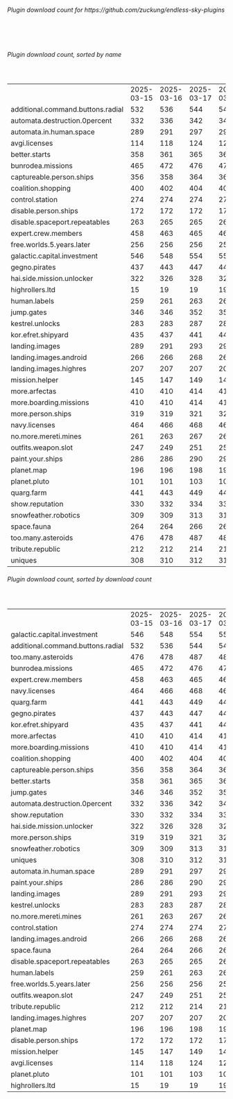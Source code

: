 <h6>Plugin download count for https://github.com/zuckung/endless-sky-plugins</h6><br>
<br>
<h6>Plugin download count, sorted by name</h6><sub><sup><br>
<table>
	<tr>
		<td></td>
		<td>2025-03-15</td>
		<td>2025-03-16</td>
		<td>2025-03-17</td>
		<td>2025-03-18</td>
		<td>2025-03-19</td>
		<td>2025-03-20</td>
		<td>2025-03-21</td>
		<td>today +</td>
	</tr>
	<tr>
		<td>additional.command.buttons.radial</td>
		<td>532</td>
		<td>536</td>
		<td>544</td>
		<td>547</td>
		<td>551</td>
		<td>556</td>
		<td>559</td>
		<td>+ 3</td>
	</tr>
	<tr>
		<td>automata.destruction.0percent</td>
		<td>332</td>
		<td>336</td>
		<td>342</td>
		<td>342</td>
		<td>347</td>
		<td>348</td>
		<td>351</td>
		<td>+ 3</td>
	</tr>
	<tr>
		<td>automata.in.human.space</td>
		<td>289</td>
		<td>291</td>
		<td>297</td>
		<td>297</td>
		<td>297</td>
		<td>298</td>
		<td>298</td>
		<td></td>
	</tr>
	<tr>
		<td>avgi.licenses</td>
		<td>114</td>
		<td>118</td>
		<td>124</td>
		<td>126</td>
		<td>126</td>
		<td>127</td>
		<td>128</td>
		<td>+ 1</td>
	</tr>
	<tr>
		<td>better.starts</td>
		<td>358</td>
		<td>361</td>
		<td>365</td>
		<td>365</td>
		<td>365</td>
		<td>366</td>
		<td>366</td>
		<td></td>
	</tr>
	<tr>
		<td>bunrodea.missions</td>
		<td>465</td>
		<td>472</td>
		<td>476</td>
		<td>476</td>
		<td>476</td>
		<td>479</td>
		<td>482</td>
		<td>+ 3</td>
	</tr>
	<tr>
		<td>captureable.person.ships</td>
		<td>356</td>
		<td>358</td>
		<td>364</td>
		<td>364</td>
		<td>364</td>
		<td>367</td>
		<td>367</td>
		<td></td>
	</tr>
	<tr>
		<td>coalition.shopping</td>
		<td>400</td>
		<td>402</td>
		<td>404</td>
		<td>404</td>
		<td>404</td>
		<td>407</td>
		<td>407</td>
		<td></td>
	</tr>
	<tr>
		<td>control.station</td>
		<td>274</td>
		<td>274</td>
		<td>274</td>
		<td>274</td>
		<td>274</td>
		<td>275</td>
		<td>275</td>
		<td></td>
	</tr>
	<tr>
		<td>disable.person.ships</td>
		<td>172</td>
		<td>172</td>
		<td>172</td>
		<td>172</td>
		<td>172</td>
		<td>173</td>
		<td>173</td>
		<td></td>
	</tr>
	<tr>
		<td>disable.spaceport.repeatables</td>
		<td>263</td>
		<td>265</td>
		<td>265</td>
		<td>265</td>
		<td>265</td>
		<td>266</td>
		<td>266</td>
		<td></td>
	</tr>
	<tr>
		<td>expert.crew.members</td>
		<td>458</td>
		<td>463</td>
		<td>465</td>
		<td>465</td>
		<td>467</td>
		<td>470</td>
		<td>471</td>
		<td>+ 1</td>
	</tr>
	<tr>
		<td>free.worlds.5.years.later</td>
		<td>256</td>
		<td>256</td>
		<td>256</td>
		<td>256</td>
		<td>256</td>
		<td>257</td>
		<td>257</td>
		<td></td>
	</tr>
	<tr>
		<td>galactic.capital.investment</td>
		<td>546</td>
		<td>548</td>
		<td>554</td>
		<td>558</td>
		<td>562</td>
		<td>563</td>
		<td>566</td>
		<td>+ 3</td>
	</tr>
	<tr>
		<td>gegno.pirates</td>
		<td>437</td>
		<td>443</td>
		<td>447</td>
		<td>447</td>
		<td>449</td>
		<td>450</td>
		<td>452</td>
		<td>+ 2</td>
	</tr>
	<tr>
		<td>hai.side.mission.unlocker</td>
		<td>322</td>
		<td>326</td>
		<td>328</td>
		<td>328</td>
		<td>328</td>
		<td>329</td>
		<td>329</td>
		<td></td>
	</tr>
	<tr>
		<td>highrollers.ltd</td>
		<td>15</td>
		<td>19</td>
		<td>19</td>
		<td>19</td>
		<td>19</td>
		<td>20</td>
		<td>20</td>
		<td></td>
	</tr>
	<tr>
		<td>human.labels</td>
		<td>259</td>
		<td>261</td>
		<td>263</td>
		<td>263</td>
		<td>263</td>
		<td>264</td>
		<td>264</td>
		<td></td>
	</tr>
	<tr>
		<td>jump.gates</td>
		<td>346</td>
		<td>346</td>
		<td>352</td>
		<td>352</td>
		<td>352</td>
		<td>353</td>
		<td>353</td>
		<td></td>
	</tr>
	<tr>
		<td>kestrel.unlocks</td>
		<td>283</td>
		<td>283</td>
		<td>287</td>
		<td>287</td>
		<td>287</td>
		<td>288</td>
		<td>289</td>
		<td>+ 1</td>
	</tr>
	<tr>
		<td>kor.efret.shipyard</td>
		<td>435</td>
		<td>437</td>
		<td>441</td>
		<td>443</td>
		<td>445</td>
		<td>446</td>
		<td>450</td>
		<td>+ 4</td>
	</tr>
	<tr>
		<td>landing.images</td>
		<td>289</td>
		<td>291</td>
		<td>293</td>
		<td>293</td>
		<td>293</td>
		<td>294</td>
		<td>294</td>
		<td></td>
	</tr>
	<tr>
		<td>landing.images.android</td>
		<td>266</td>
		<td>266</td>
		<td>268</td>
		<td>268</td>
		<td>268</td>
		<td>269</td>
		<td>269</td>
		<td></td>
	</tr>
	<tr>
		<td>landing.images.highres</td>
		<td>207</td>
		<td>207</td>
		<td>207</td>
		<td>209</td>
		<td>209</td>
		<td>210</td>
		<td>210</td>
		<td></td>
	</tr>
	<tr>
		<td>mission.helper</td>
		<td>145</td>
		<td>147</td>
		<td>149</td>
		<td>149</td>
		<td>151</td>
		<td>152</td>
		<td>165</td>
		<td>+ 13</td>
	</tr>
	<tr>
		<td>more.arfectas</td>
		<td>410</td>
		<td>410</td>
		<td>414</td>
		<td>417</td>
		<td>421</td>
		<td>424</td>
		<td>427</td>
		<td>+ 3</td>
	</tr>
	<tr>
		<td>more.boarding.missions</td>
		<td>410</td>
		<td>410</td>
		<td>414</td>
		<td>414</td>
		<td>419</td>
		<td>420</td>
		<td>420</td>
		<td></td>
	</tr>
	<tr>
		<td>more.person.ships</td>
		<td>319</td>
		<td>319</td>
		<td>321</td>
		<td>321</td>
		<td>323</td>
		<td>324</td>
		<td>324</td>
		<td></td>
	</tr>
	<tr>
		<td>navy.licenses</td>
		<td>464</td>
		<td>466</td>
		<td>468</td>
		<td>468</td>
		<td>468</td>
		<td>469</td>
		<td>469</td>
		<td></td>
	</tr>
	<tr>
		<td>no.more.mereti.mines</td>
		<td>261</td>
		<td>263</td>
		<td>267</td>
		<td>267</td>
		<td>271</td>
		<td>274</td>
		<td>277</td>
		<td>+ 3</td>
	</tr>
	<tr>
		<td>outfits.weapon.slot</td>
		<td>247</td>
		<td>249</td>
		<td>251</td>
		<td>251</td>
		<td>251</td>
		<td>252</td>
		<td>252</td>
		<td></td>
	</tr>
	<tr>
		<td>paint.your.ships</td>
		<td>286</td>
		<td>286</td>
		<td>290</td>
		<td>292</td>
		<td>292</td>
		<td>295</td>
		<td>295</td>
		<td></td>
	</tr>
	<tr>
		<td>planet.map</td>
		<td>196</td>
		<td>196</td>
		<td>198</td>
		<td>198</td>
		<td>198</td>
		<td>199</td>
		<td>199</td>
		<td></td>
	</tr>
	<tr>
		<td>planet.pluto</td>
		<td>101</td>
		<td>101</td>
		<td>103</td>
		<td>103</td>
		<td>104</td>
		<td>105</td>
		<td>105</td>
		<td></td>
	</tr>
	<tr>
		<td>quarg.farm</td>
		<td>441</td>
		<td>443</td>
		<td>449</td>
		<td>449</td>
		<td>454</td>
		<td>461</td>
		<td>462</td>
		<td>+ 1</td>
	</tr>
	<tr>
		<td>show.reputation</td>
		<td>330</td>
		<td>332</td>
		<td>334</td>
		<td>334</td>
		<td>336</td>
		<td>337</td>
		<td>337</td>
		<td></td>
	</tr>
	<tr>
		<td>snowfeather.robotics</td>
		<td>309</td>
		<td>309</td>
		<td>313</td>
		<td>313</td>
		<td>315</td>
		<td>316</td>
		<td>318</td>
		<td>+ 2</td>
	</tr>
	<tr>
		<td>space.fauna</td>
		<td>264</td>
		<td>264</td>
		<td>266</td>
		<td>266</td>
		<td>266</td>
		<td>267</td>
		<td>267</td>
		<td></td>
	</tr>
	<tr>
		<td>too.many.asteroids</td>
		<td>476</td>
		<td>478</td>
		<td>487</td>
		<td>487</td>
		<td>489</td>
		<td>492</td>
		<td>493</td>
		<td>+ 1</td>
	</tr>
	<tr>
		<td>tribute.republic</td>
		<td>212</td>
		<td>212</td>
		<td>214</td>
		<td>214</td>
		<td>214</td>
		<td>217</td>
		<td>217</td>
		<td></td>
	</tr>
	<tr>
		<td>uniques</td>
		<td>308</td>
		<td>310</td>
		<td>312</td>
		<td>312</td>
		<td>312</td>
		<td>313</td>
		<td>313</td>
		<td></td>
	</tr>
</table>
</sub></sup>
<h6>Plugin download count, sorted by download count</h6><sub><sup><br>
<table>
	<tr>
		<td></td>
		<td>2025-03-15</td>
		<td>2025-03-16</td>
		<td>2025-03-17</td>
		<td>2025-03-18</td>
		<td>2025-03-19</td>
		<td>2025-03-20</td>
		<td>2025-03-21</td>
		<td>today +</td>
	</tr>
	<tr>
		<td>galactic.capital.investment</td>
		<td>546</td>
		<td>548</td>
		<td>554</td>
		<td>558</td>
		<td>562</td>
		<td>563</td>
		<td>566</td>
		<td>+ 3</td>
	</tr>
	<tr>
		<td>additional.command.buttons.radial</td>
		<td>532</td>
		<td>536</td>
		<td>544</td>
		<td>547</td>
		<td>551</td>
		<td>556</td>
		<td>559</td>
		<td>+ 3</td>
	</tr>
	<tr>
		<td>too.many.asteroids</td>
		<td>476</td>
		<td>478</td>
		<td>487</td>
		<td>487</td>
		<td>489</td>
		<td>492</td>
		<td>493</td>
		<td>+ 1</td>
	</tr>
	<tr>
		<td>bunrodea.missions</td>
		<td>465</td>
		<td>472</td>
		<td>476</td>
		<td>476</td>
		<td>476</td>
		<td>479</td>
		<td>482</td>
		<td>+ 3</td>
	</tr>
	<tr>
		<td>expert.crew.members</td>
		<td>458</td>
		<td>463</td>
		<td>465</td>
		<td>465</td>
		<td>467</td>
		<td>470</td>
		<td>471</td>
		<td>+ 1</td>
	</tr>
	<tr>
		<td>navy.licenses</td>
		<td>464</td>
		<td>466</td>
		<td>468</td>
		<td>468</td>
		<td>468</td>
		<td>469</td>
		<td>469</td>
		<td></td>
	</tr>
	<tr>
		<td>quarg.farm</td>
		<td>441</td>
		<td>443</td>
		<td>449</td>
		<td>449</td>
		<td>454</td>
		<td>461</td>
		<td>462</td>
		<td>+ 1</td>
	</tr>
	<tr>
		<td>gegno.pirates</td>
		<td>437</td>
		<td>443</td>
		<td>447</td>
		<td>447</td>
		<td>449</td>
		<td>450</td>
		<td>452</td>
		<td>+ 2</td>
	</tr>
	<tr>
		<td>kor.efret.shipyard</td>
		<td>435</td>
		<td>437</td>
		<td>441</td>
		<td>443</td>
		<td>445</td>
		<td>446</td>
		<td>450</td>
		<td>+ 4</td>
	</tr>
	<tr>
		<td>more.arfectas</td>
		<td>410</td>
		<td>410</td>
		<td>414</td>
		<td>417</td>
		<td>421</td>
		<td>424</td>
		<td>427</td>
		<td>+ 3</td>
	</tr>
	<tr>
		<td>more.boarding.missions</td>
		<td>410</td>
		<td>410</td>
		<td>414</td>
		<td>414</td>
		<td>419</td>
		<td>420</td>
		<td>420</td>
		<td></td>
	</tr>
	<tr>
		<td>coalition.shopping</td>
		<td>400</td>
		<td>402</td>
		<td>404</td>
		<td>404</td>
		<td>404</td>
		<td>407</td>
		<td>407</td>
		<td></td>
	</tr>
	<tr>
		<td>captureable.person.ships</td>
		<td>356</td>
		<td>358</td>
		<td>364</td>
		<td>364</td>
		<td>364</td>
		<td>367</td>
		<td>367</td>
		<td></td>
	</tr>
	<tr>
		<td>better.starts</td>
		<td>358</td>
		<td>361</td>
		<td>365</td>
		<td>365</td>
		<td>365</td>
		<td>366</td>
		<td>366</td>
		<td></td>
	</tr>
	<tr>
		<td>jump.gates</td>
		<td>346</td>
		<td>346</td>
		<td>352</td>
		<td>352</td>
		<td>352</td>
		<td>353</td>
		<td>353</td>
		<td></td>
	</tr>
	<tr>
		<td>automata.destruction.0percent</td>
		<td>332</td>
		<td>336</td>
		<td>342</td>
		<td>342</td>
		<td>347</td>
		<td>348</td>
		<td>351</td>
		<td>+ 3</td>
	</tr>
	<tr>
		<td>show.reputation</td>
		<td>330</td>
		<td>332</td>
		<td>334</td>
		<td>334</td>
		<td>336</td>
		<td>337</td>
		<td>337</td>
		<td></td>
	</tr>
	<tr>
		<td>hai.side.mission.unlocker</td>
		<td>322</td>
		<td>326</td>
		<td>328</td>
		<td>328</td>
		<td>328</td>
		<td>329</td>
		<td>329</td>
		<td></td>
	</tr>
	<tr>
		<td>more.person.ships</td>
		<td>319</td>
		<td>319</td>
		<td>321</td>
		<td>321</td>
		<td>323</td>
		<td>324</td>
		<td>324</td>
		<td></td>
	</tr>
	<tr>
		<td>snowfeather.robotics</td>
		<td>309</td>
		<td>309</td>
		<td>313</td>
		<td>313</td>
		<td>315</td>
		<td>316</td>
		<td>318</td>
		<td>+ 2</td>
	</tr>
	<tr>
		<td>uniques</td>
		<td>308</td>
		<td>310</td>
		<td>312</td>
		<td>312</td>
		<td>312</td>
		<td>313</td>
		<td>313</td>
		<td></td>
	</tr>
	<tr>
		<td>automata.in.human.space</td>
		<td>289</td>
		<td>291</td>
		<td>297</td>
		<td>297</td>
		<td>297</td>
		<td>298</td>
		<td>298</td>
		<td></td>
	</tr>
	<tr>
		<td>paint.your.ships</td>
		<td>286</td>
		<td>286</td>
		<td>290</td>
		<td>292</td>
		<td>292</td>
		<td>295</td>
		<td>295</td>
		<td></td>
	</tr>
	<tr>
		<td>landing.images</td>
		<td>289</td>
		<td>291</td>
		<td>293</td>
		<td>293</td>
		<td>293</td>
		<td>294</td>
		<td>294</td>
		<td></td>
	</tr>
	<tr>
		<td>kestrel.unlocks</td>
		<td>283</td>
		<td>283</td>
		<td>287</td>
		<td>287</td>
		<td>287</td>
		<td>288</td>
		<td>289</td>
		<td>+ 1</td>
	</tr>
	<tr>
		<td>no.more.mereti.mines</td>
		<td>261</td>
		<td>263</td>
		<td>267</td>
		<td>267</td>
		<td>271</td>
		<td>274</td>
		<td>277</td>
		<td>+ 3</td>
	</tr>
	<tr>
		<td>control.station</td>
		<td>274</td>
		<td>274</td>
		<td>274</td>
		<td>274</td>
		<td>274</td>
		<td>275</td>
		<td>275</td>
		<td></td>
	</tr>
	<tr>
		<td>landing.images.android</td>
		<td>266</td>
		<td>266</td>
		<td>268</td>
		<td>268</td>
		<td>268</td>
		<td>269</td>
		<td>269</td>
		<td></td>
	</tr>
	<tr>
		<td>space.fauna</td>
		<td>264</td>
		<td>264</td>
		<td>266</td>
		<td>266</td>
		<td>266</td>
		<td>267</td>
		<td>267</td>
		<td></td>
	</tr>
	<tr>
		<td>disable.spaceport.repeatables</td>
		<td>263</td>
		<td>265</td>
		<td>265</td>
		<td>265</td>
		<td>265</td>
		<td>266</td>
		<td>266</td>
		<td></td>
	</tr>
	<tr>
		<td>human.labels</td>
		<td>259</td>
		<td>261</td>
		<td>263</td>
		<td>263</td>
		<td>263</td>
		<td>264</td>
		<td>264</td>
		<td></td>
	</tr>
	<tr>
		<td>free.worlds.5.years.later</td>
		<td>256</td>
		<td>256</td>
		<td>256</td>
		<td>256</td>
		<td>256</td>
		<td>257</td>
		<td>257</td>
		<td></td>
	</tr>
	<tr>
		<td>outfits.weapon.slot</td>
		<td>247</td>
		<td>249</td>
		<td>251</td>
		<td>251</td>
		<td>251</td>
		<td>252</td>
		<td>252</td>
		<td></td>
	</tr>
	<tr>
		<td>tribute.republic</td>
		<td>212</td>
		<td>212</td>
		<td>214</td>
		<td>214</td>
		<td>214</td>
		<td>217</td>
		<td>217</td>
		<td></td>
	</tr>
	<tr>
		<td>landing.images.highres</td>
		<td>207</td>
		<td>207</td>
		<td>207</td>
		<td>209</td>
		<td>209</td>
		<td>210</td>
		<td>210</td>
		<td></td>
	</tr>
	<tr>
		<td>planet.map</td>
		<td>196</td>
		<td>196</td>
		<td>198</td>
		<td>198</td>
		<td>198</td>
		<td>199</td>
		<td>199</td>
		<td></td>
	</tr>
	<tr>
		<td>disable.person.ships</td>
		<td>172</td>
		<td>172</td>
		<td>172</td>
		<td>172</td>
		<td>172</td>
		<td>173</td>
		<td>173</td>
		<td></td>
	</tr>
	<tr>
		<td>mission.helper</td>
		<td>145</td>
		<td>147</td>
		<td>149</td>
		<td>149</td>
		<td>151</td>
		<td>152</td>
		<td>165</td>
		<td>+ 13</td>
	</tr>
	<tr>
		<td>avgi.licenses</td>
		<td>114</td>
		<td>118</td>
		<td>124</td>
		<td>126</td>
		<td>126</td>
		<td>127</td>
		<td>128</td>
		<td>+ 1</td>
	</tr>
	<tr>
		<td>planet.pluto</td>
		<td>101</td>
		<td>101</td>
		<td>103</td>
		<td>103</td>
		<td>104</td>
		<td>105</td>
		<td>105</td>
		<td></td>
	</tr>
	<tr>
		<td>highrollers.ltd</td>
		<td>15</td>
		<td>19</td>
		<td>19</td>
		<td>19</td>
		<td>19</td>
		<td>20</td>
		<td>20</td>
		<td></td>
	</tr>
</table>
</sub></sup>
